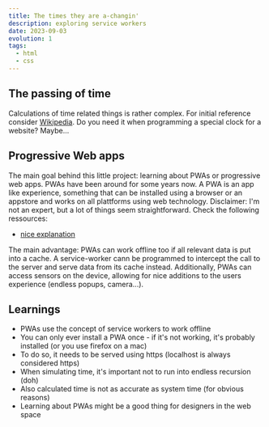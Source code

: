 ```yaml
---
title: The times they are a-changin'
description: exploring service workers
date: 2023-09-03
evolution: 1
tags:
  - html
  - css
---
```


## The passing of time

Calculations of time related things is rather complex. For initial reference consider [Wikipedia](https://en.wikipedia.org/wiki/Equation_of_time). Do you need it when programming a special clock for a website? Maybe...

## Progressive Web apps

The main goal behind this little project: learning about PWAs or progressive web apps. PWAs have been around for some years now. A PWA is an app like experience, something that can be installed using a browser or an appstore and works on all plattforms using web technology. Disclaimer: I'm not an expert, but a lot of things seem straightforward. Check the following ressources: 
- [nice explanation](https://rowdy.codes/talks/20230901-front-conference-zurich/) 

The main advantage: PWAs can work offline too if all relevant data is put into a cache. A service-worker cann be programmed to intercept the call to the server and serve data from its cache instead.
Additionally, PWAs can access sensors on the device, allowing for nice additions to the users experience (endless popups, camera...). 

## Learnings
- PWAs use the concept of service workers to work offline
- You can only ever install a PWA once - if it's not working, it's probably installed (or you use firefox on a mac)
- To do so, it needs to be served using https (localhost is always considered https)
- When simulating time, it's important not to run into endless recursion (doh)
- Also calculated time is not as accurate as system time (for obvious reasons)
- Learning about PWAs might be a good thing for designers in the web space 
